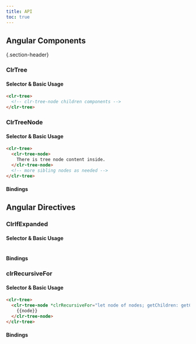 ```yaml
---
title: API
toc: true
---
```


## Angular Components

{.section-header}

### ClrTree

#### Selector & Basic Usage

```html
<clr-tree>
  <!-- clr-tree-node children components -->
</clr-tree>
```

### ClrTreeNode

#### Selector & Basic Usage

```html
<clr-tree>
  <clr-tree-node>
    There is tree node content inside.
  </clr-tree-node>
  <!-- more sibling nodes as needed -->
</clr-tree>
```

#### Bindings

<DocComponentApi component="ClrTreeNode" item="bindings" />

## Angular Directives

### ClrIfExpanded

#### Selector & Basic Usage

```html

```

#### Bindings

<DocComponentApi component="ClrIfExpanded" item="bindings" />

### clrRecursiveFor

#### Selector & Basic Usage

```html
<clr-tree>
  <clr-tree-node *clrRecursiveFor="let node of nodes; getChildren: getChildren">
    {{node}}
  </clr-tree-node>
</clr-tree>
```

#### Bindings

<DocComponentApi component="ClrRecursiveFor" item="bindings" />
